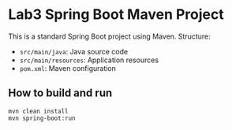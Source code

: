 # Lab3 Spring Boot Maven Project

This is a standard Spring Boot project using Maven. Structure:
- `src/main/java`: Java source code
- `src/main/resources`: Application resources
- `pom.xml`: Maven configuration

## How to build and run

```
mvn clean install
mvn spring-boot:run
```
